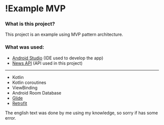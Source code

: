 # !Example MVP


### What is this project?

This project is an example using MVP pattern architecture.

### What was used:

* [Android Studio](https://developer.android.com/studio) (IDE used to develop the app)
* [News API](https://newsapi.org/) (API used in this project)

<hr>

* Kotlin
* Kotlin coroutines
* ViewBinding
* Android Room Database
* [Glide](https://github.com/bumptech/glide)
* [Retrofit](https://square.github.io/retrofit/)

The english text was done by me using my knowledge, so sorry if has some error.